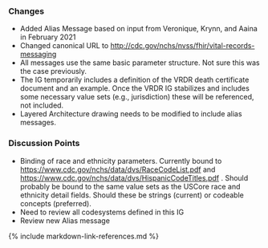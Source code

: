 ### Changes
* Added Alias Message based on input from Veronique, Krynn, and Aaina in February 2021
* Changed canonical URL to http://cdc.gov/nchs/nvss/fhir/vital-records-messaging
* All messages use the same basic parameter structure.  Not sure this was the case previously.
* The IG temporarily includes a definition of the VRDR death certificate document and an example.  Once the VRDR IG stabilizes and includes some necessary value sets (e.g., jurisdiction) these will be referenced, not included.
* Layered Architecture drawing needs to be modified to include alias messages.

### Discussion Points
* Binding of race and ethnicity parameters.   Currently bound to https://www.cdc.gov/nchs/data/dvs/RaceCodeList.pdf and https://www.cdc.gov/nchs/data/dvs/HispanicCodeTitles.pdf .  Should probably be bound to the same value sets as the USCore race and ethnicity detail fields. Should these be strings (current) or codeable concepts (preferred).
* Need to review all codesystems defined in this IG
* Review new Alias message

{% include markdown-link-references.md %}
